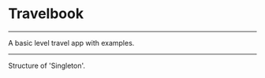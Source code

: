 # Travelbook

*********
A basic level travel app with examples.
*****************

Structure of 'Singleton'.

